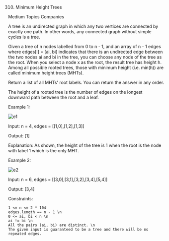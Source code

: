 310. Minimum Height Trees

Medium
Topics
Companies

A tree is an undirected graph in which any two vertices are connected by exactly one path. In other words, any connected graph without simple cycles is a tree.

Given a tree of n nodes labelled from 0 to n - 1, and an array of n - 1 edges where edges[i] = [ai, bi] indicates that there is an undirected edge between the two nodes ai and bi in the tree, you can choose any node of the tree as the root. When you select a node x as the root, the result tree has height h. Among all possible rooted trees, those with minimum height (i.e. min(h))  are called minimum height trees (MHTs).

Return a list of all MHTs' root labels. You can return the answer in any order.

The height of a rooted tree is the number of edges on the longest downward path between the root and a leaf.

 

Example 1:

![e1](https://github.com/AnkitPorwal04/LeetCode/assets/96345105/8861e281-f212-496b-9f06-ce85916694ce)

Input: n = 4, edges = [[1,0],[1,2],[1,3]]

Output: [1]

Explanation: As shown, the height of the tree is 1 when the root is the node with label 1 which is the only MHT.

Example 2:

![e2](https://github.com/AnkitPorwal04/LeetCode/assets/96345105/3189b0fa-51e3-422d-a3fd-fc384027c3eb)

Input: n = 6, edges = [[3,0],[3,1],[3,2],[3,4],[5,4]]

Output: [3,4]
 

Constraints:
```
1 <= n <= 2 * 104
edges.length == n - 1 \n
0 <= ai, bi < n \n
ai != bi \n
All the pairs (ai, bi) are distinct. \n
The given input is guaranteed to be a tree and there will be no repeated edges.
```
